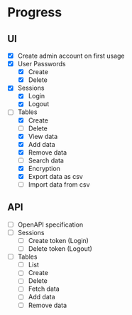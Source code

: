 # Progress

## UI
* [x] Create admin account on first usage
* [x] User Passwords
  * [x] Create
  * [x] Delete
* [x] Sessions
  * [x] Login
  * [x] Logout
* [ ] Tables
  * [x] Create
  * [ ] Delete
  * [x] View data
  * [x] Add data
  * [x] Remove data
  * [ ] Search data
  * [x] Encryption
  * [x] Export data as csv
  * [ ] Import data from csv

## API
* [ ] OpenAPI specification
* [ ] Sessions
  * [ ] Create token (Login)
  * [ ] Delete token (Logout)
* [ ] Tables
  * [ ] List
  * [ ] Create
  * [ ] Delete
  * [ ] Fetch data
  * [ ] Add data
  * [ ] Remove data
